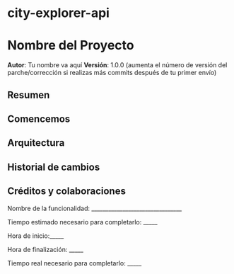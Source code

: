 # city-explorer-api

# Nombre del Proyecto

**Autor**: Tu nombre va aquí
**Versión**: 1.0.0 (aumenta el número de versión del parche/corrección si realizas más commits después de tu primer envío)

## Resumen
<!-- Proporciona una descripción general detallada de esta aplicación y por qué la creaste, más allá del hecho de que es una tarea para esta clase (es decir, ¿cuál es tu descripción del problema?) -->

## Comencemos
<!-- ¿Cuáles son los pasos que debe seguir un usuario para hacer un build de esta aplicación en su propio equipo y ejecutarla? -->

## Arquitectura
<!-- Proporciona una descripción detallada del diseño de la aplicación. Qué tecnologías (lenguajes, librerías, etc.) estás utilizando y cualquier otra información de diseño relevante. -->

## Historial de cambios
<!-- Utiliza esta área para documentar los cambios iterativos realizados en la aplicación a medida que cada funcionalidad se implementaba correctamente. Utiliza marcas de tiempo. Este es un ejemplo:

01-01-2001 4:59pm - La aplicación ahora tiene un servidor express completamente funcional, con una ruta GET para el recurso de ubicación. -->

## Créditos y colaboraciones
<!-- Da crédito (y un enlace) a otras personas o recursos que te ayudaron a crear esta aplicación. -->

Nombre de la funcionalidad: ________________________________

Tiempo estimado necesario para completarlo: _____

Hora de inicio:_____

Hora de finalización: _____

Tiempo real necesario para completarlo: _____
